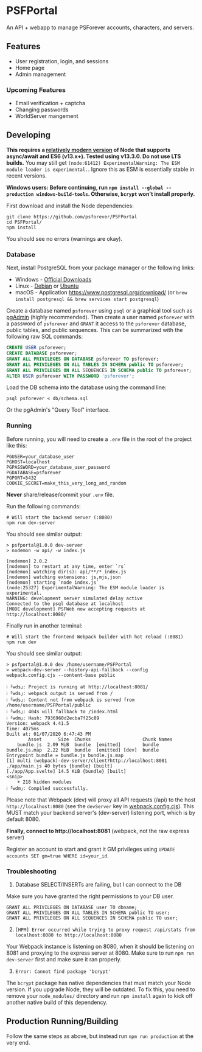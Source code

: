 # PSFPortal
An API + webapp to manage PSForever accounts, characters, and servers.

## Features
* User registration, login, and sessions
* Home page
* Admin management

### Upcoming Features
* Email verification + captcha
* Changing passwords
* WorldServer mangement

## Developing
**This requires a [relatively modern version](https://nodejs.org/en/download/current/) of Node that supports async/await and ES6 (v13.x+). Tested using v13.3.0. Do not use LTS builds.** You may still get `(node:61412) ExperimentalWarning: The ESM module loader is experimental.`. Ignore this as ESM is essentially stable in recent versions.

**Windows users: Before continuing, run `npm install --global --production windows-build-tools`. Otherwise, `bcrypt` won't install properly.**

First download and install the Node dependencies:
```
git clone https://github.com/psforever/PSFPortal
cd PSFPortal/
npm install
```

You should see no errors (warnings are okay).

### Database

Next, install PostgreSQL from your package manager or the following links:

* Windows - [Official Downloads](https://www.postgresql.org/download/windows/)
* Linux - [Debian](https://www.postgresql.org/download/linux/debian/) or [Ubuntu](https://www.postgresql.org/download/linux/ubuntu/)
* macOS - Application https://www.postgresql.org/download/ (or `brew install postgresql && brew services start postgresql`)

Create a database named `psforever` using `psql` or a graphical tool such as [pgAdmin](https://www.pgadmin.org/download/) (highly recommended).
Then create a user named `psforever` with a password of `psforever` and `GRANT` it access to the `psforever` database, public tables, and public sequences.
This can be summarized with the following raw SQL commands:

```sql
CREATE USER psforever;
CREATE DATABASE psforever;
GRANT ALL PRIVILEGES ON DATABASE psforever TO psforever;
GRANT ALL PRIVILEGES ON ALL TABLES IN SCHEMA public TO psforever;
GRANT ALL PRIVILEGES ON ALL SEQUENCES IN SCHEMA public TO psforever;
ALTER USER psforever WITH PASSWORD 'psforever';
```

Load the DB schema into the database using the command line:

```
psql psforever < db/schema.sql
```

Or the pgAdmin's "Query Tool" interface.

### Running

Before running, you will need to create a `.env` file in the root of the project like this:

```
PGUSER=your_database_user
PGHOST=localhost
PGPASSWORD=your_database_user_password
PGDATABASE=psforever
PGPORT=5432
COOKIE_SECRET=make_this_very_long_and_random
```

**Never** share/release/commit your `.env` file.

Run the following commands:

```
# Will start the backend server (:8080)
npm run dev-server
```

You should see similar output:
```
> psfportal@1.0.0 dev-server
> nodemon -w api/ -w index.js

[nodemon] 2.0.2
[nodemon] to restart at any time, enter `rs`
[nodemon] watching dir(s): api/**/* index.js
[nodemon] watching extensions: js,mjs,json
[nodemon] starting `node index.js`
(node:25327) ExperimentalWarning: The ESM module loader is experimental.
WARNING: development server simulated delay active
Connected to the psql database at localhost
[MODE development] PSFWeb now accepting requests at http://localhost:8080/
```

Finally run in another terminal:

```
# Will start the frontend Webpack builder with hot reload (:8081)
npm run dev
```

You should see similar output:
```
> psfportal@1.0.0 dev /home/username/PSFPortal
> webpack-dev-server --history-api-fallback --config webpack.config.cjs --content-base public

ℹ ｢wds｣: Project is running at http://localhost:8081/
ℹ ｢wds｣: webpack output is served from /
ℹ ｢wds｣: Content not from webpack is served from /home/username/PSFPortal/public
ℹ ｢wds｣: 404s will fallback to /index.html
ℹ ｢wdm｣: Hash: 7936960d2ecba7f25c89
Version: webpack 4.41.5
Time: 4075ms
Built at: 01/07/2020 6:47:43 PM
        Asset      Size  Chunks                   Chunk Names
    bundle.js  2.09 MiB  bundle  [emitted]        bundle
bundle.js.map  2.22 MiB  bundle  [emitted] [dev]  bundle
Entrypoint bundle = bundle.js bundle.js.map
[1] multi (webpack)-dev-server/client?http://localhost:8081 ./app/main.js 40 bytes {bundle} [built]
[./app/App.svelte] 14.5 KiB {bundle} [built]
<snip>
    + 218 hidden modules
ℹ ｢wdm｣: Compiled successfully.
```

Please note that Webpack (dev) will proxy all API requests (/api) to the host `http://localhost:8080` (see the `devServer` key in [webpack.config.cjs](webpack.config.cjs)). This MUST match your backend server's (dev-server) listening port, which is by default 8080.

**Finally, connect to http://localhost:8081** (webpack, not the raw express server)

Register an account to start and grant it GM privileges using `UPDATE accounts SET gm=true WHERE id=your_id`.

### Troubleshooting

1. Database SELECT/INSERTs are failing, but I can connect to the DB

Make sure you have granted the right permissions to your DB user.

```
GRANT ALL PRIVILEGES ON DATABASE user TO dbname;
GRANT ALL PRIVILEGES ON ALL TABLES IN SCHEMA public TO user;
GRANT ALL PRIVILEGES ON ALL SEQUENCES IN SCHEMA public TO user;
```

2. `[HPM] Error occurred while trying to proxy request /api/stats from localhost:8080 to http://localhost:8080`

Your Webpack instance is listening on 8080, when it should be listening on 8081 and proxying to the express server at 8080. Make sure to run `npm run dev-server` first and make sure it ran properly.

3. `Error: Cannot find package 'bcrypt'`

The `bcrypt` package has native dependencies that must match your Node version. If you upgrade Node, they will be outdated. To fix this, you need to remove your `node_modules/` directory and run `npm install` again to kick off another native build of this dependency.

## Production Running/Building
Follow the same steps as above, but instead run `npm run production` at the very end.
